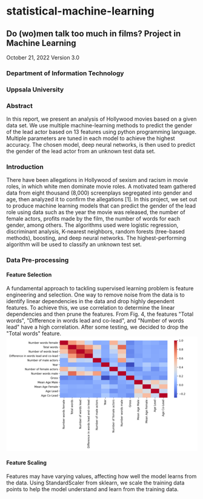 # statistical-machine-learning
## Do (wo)men talk too much in films? Project in Machine Learning
October 21, 2022
Version 3.0

### Department of Information Technology
### Uppsala University

### Abstract
In this report, we present an analysis of Hollywood movies based on a given
data set. We use multiple machine-learning methods to predict the gender of the
lead actor based on 13 features using python programming language. Multiple
parameters are tuned in each model to achieve the highest accuracy. The chosen
model, deep neural networks, is then used to predict the gender of the lead actor
from an unknown test data set.

### Introduction
There have been allegations in Hollywood of sexism and racism in movie roles, in which white men
dominate movie roles. A motivated team gathered data from eight thousand (8,000) screenplays
segregated into gender and age, then analyzed it to confirm the allegations [1]. In this project, we
set out to produce machine learning models that can predict the gender of the lead role using data
such as the year the movie was released, the number of female actors, profits made by the film,
the number of words for each gender, among others. The algorithms used were logistic regression,
discriminant analysis, K-nearest neighbors, random forests (tree-based methods), boosting, and deep
neural networks. The highest-performing algorithm will be used to classify an unknown test set.

### Data Pre-processing
#### Feature Selection
A fundamental approach to tackling supervised learning problem is feature engineering and selection.
One way to remove noise from the data is to identify linear dependencies in the data and drop highly
dependent features. To achieve this, we use correlation to determine the linear dependencies and then
prune the features.
From Fig. 4, the features "Total words", "Difference in words lead and co-lead", and "Number of
words lead" have a high correlation. After some testing, we decided to drop the "Total words" feature.
![alt text](https://github.com/Dna072/statistical-machine-learning/blob/master/feature_corr.png "Figure 4: Grid of correlations between input columns")

#### Feature Scaling
Features may have varying values, affecting how well the model learns from the data. Using
StandardScaler from sklearn, we scale the training data points to help the model understand and learn
from the training data.


